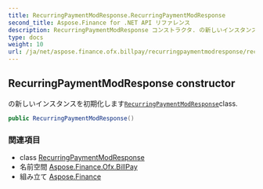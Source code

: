 ```yaml
---
title: RecurringPaymentModResponse.RecurringPaymentModResponse
second_title: Aspose.Finance for .NET API リファレンス
description: RecurringPaymentModResponse コンストラクタ. の新しいインスタンスを初期化しますRecurringPaymentModResponseclass.
type: docs
weight: 10
url: /ja/net/aspose.finance.ofx.billpay/recurringpaymentmodresponse/recurringpaymentmodresponse/
---
```

## RecurringPaymentModResponse constructor

の新しいインスタンスを初期化します[`RecurringPaymentModResponse`](../)class.

```csharp
public RecurringPaymentModResponse()
```

### 関連項目

* class [RecurringPaymentModResponse](../)
* 名前空間 [Aspose.Finance.Ofx.BillPay](../../recurringpaymentmodresponse/)
* 組み立て [Aspose.Finance](../../../)


